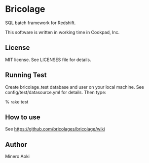 # Bricolage

SQL batch framework for Redshift.

This software is written in working time in Cookpad, Inc.

## License

MIT license.
See LICENSES file for details.

## Running Test

Create bricolage_test database and user on your local machine.
See config/test/datasource.yml for details.  Then type:

% rake test

## How to use

See https://github.com/bricolages/bricolage/wiki

## Author

Minero Aoki
